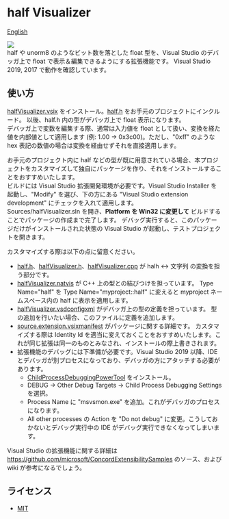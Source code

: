 # half Visualizer
[English](https://translate.google.com/translate?sl=ja&tl=en&u=https://github.com/i-saint/halfVisualizer)

![](https://user-images.githubusercontent.com/1488611/81386573-2d33c480-9150-11ea-8ae2-bc52905f11fb.png)  
half や unorm8 のようなビット数を落とした float 型を、Visual Studio のデバッガ上で float で表示＆編集できるようにする拡張機能です。
Visual Studio 2019, 2017 で動作を確認しています。


## 使い方
[halfVisualizer.vsix](https://github.com/i-saint/halfVisualizer/releases/download/1.0.0/halfVisualizer.vsix) をインストール。[half.h](Sources/half.h) をお手元のプロジェクトにインクルード。
以後、half.h 内の型がデバッガ上で float 表示になります。  
デバッガ上で変数を編集する際、通常は入力値を float として扱い、変換を経た値を内部値として適用します (例: 1.00 -> 0x3c00)。ただし、"0xff" のような hex 表記の数値の場合は変換を経由せずそれを直接適用します。

お手元のプロジェクト内に half などの型が既に用意されている場合、本プロジェクトをカスタマイズして独自にパッケージを作り、それをインストールすることをおすすめいたします。  
ビルドには Visual Studio 拡張開発環境が必要です。Visual Studio Installer を起動し、"Modify" を選び、下の方にある "Visual Studio extension development" にチェックを入れて適用します。  
Sources/halfVisualizer.sln を開き、**Platform を Win32 に変更して** ビルドすることでパッケージの作成まで完了します。
デバッグ実行すると、このパッケージだけがインストールされた状態の Visual Studio が起動し、テストプロジェクトを開きます。

カスタマイズする際は以下の点に留意ください。
- [half.h](Sources/half.h)、[halfVisualizer.h](Source/halfVisualizer/halfVisualizer.h)、[halfVisualizer.cpp](Source/halfVisualizer/halfVisualizer.cpp) が halh <-> 文字列 の変換を担う部分です。
- [halfVisualizer.natvis](Source/halfVisualizer/halfVisualizer.natvis) が C++ 上の型との結びつけを担っています。
  Type Name="half" を Type Name="myproject::half" に変えると myproject ネームスペース内の half に表示を適用します。
- [halfVisualizer.vsdconfigxml](Source/halfVisualizer/halfVisualizer.vsdconfigxml) がデバッガ上の型の定義を担っています。
  型の追加を行いたい場合、このファイルに定義を追加します。
- [source.extension.vsixmanifest](Source/vsix/source.extension.vsixmanifest) がパッケージに関する詳細です。
  カスタマイズする際は Identity Id を適当に変えておくことをおすすめいたします。これが同じ拡張は同一のものとみなされ、インストールの際上書きされます。
- 拡張機能のデバッグには下準備が必要です。Visual Studio 2019 以降、IDE とデバッガが別プロセスになっており、デバッガの方にアタッチする必要があります。
  - [ChildProcessDebuggingPowerTool](https://marketplace.visualstudio.com/items?itemName=vsdbgplat.MicrosoftChildProcessDebuggingPowerTool) をインストール。
  - DEBUG -> Other Debug Targets -> Child Process Debugging Settings を選択。
  - Process Name に "msvsmon.exe" を追加。これがデバッガのプロセスになります。
  - All other processes の Action を "Do not debug" に変更。こうしておかないとデバッグ実行中の IDE がデバッグ実行できなくなってしまいます。

Visual Studio の拡張機能に関する詳細は https://github.com/microsoft/ConcordExtensibilitySamples のソース、および wiki が参考になるでしょう。

## ライセンス
- [MIT](LICENSE.txt)